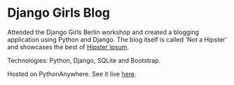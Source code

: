 # Django Girls Blog
Attended the Django Girls Berlin workshop and created a blogging application using Python and Django. The blog itself is called 'Not a Hipster' and showcases the best of [Hipster Ipsum](https://hipsum.co/).

Technologies: Python, Django, SQLite and Bootstrap.

Hosted on PythonAnywhere. See it live [here](http://stranskycaro.pythonanywhere.com/).
